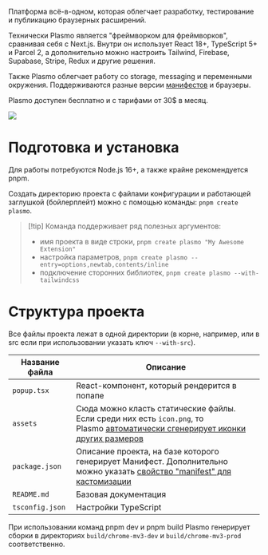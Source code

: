 Платформа всё-в-одном, которая облегчает разработку, тестирование и публикацию браузерных расширений.

Технически Plasmo является "фреймворком для фреймворков", сравнивая себя с Next.js.  Внутри он использует React 18+, TypeScript 5+ и Parcel 2, а дополнительно можно настроить Tailwind, Firebase, Supabase, Stripe, Redux и другие решения.

Также Plasmo облегчает работу со storage, messaging и переменными окружения. Поддерживаются разные версии [манифестов](Browser%20Extensions.md#Манифест) и браузеры.

Plasmo доступен бесплатно и с тарифами от 30$ в месяц.

![](https://www.plasmo.com/assets/plasmo-cli-demo.gif)

# Подготовка и установка

Для работы потребуются Node.js 16+, а также крайне рекомендуется pnpm.

Создать директорию проекта с файлами конфигурации и работающей заглушкой (бойлерплейт) можно с помощью команды: `pnpm create plasmo`.

> [!tip] Команда поддерживает ряд полезных аргументов:
> - имя проекта в виде строки, `pnpm create plasmo "My Awesome Extension"`
> - настройка параметров, `pnpm create plasmo --entry=options,newtab,contents/inline`
> - подключение сторонних библиотек, `pnpm create plasmo --with-tailwindcss`

# Структура проекта

Все файлы проекта лежат в одной директории (в корне, например, или в src если при использовании указать ключ `--with-src`).

|Название файла|Описание|
|---|---|
|`popup.tsx`|React-компонент, который рендерится в попапе|
|`assets`|Сюда можно класть статические файлы. Если среди них есть `icon.png`, то Plasmo [автоматически сгенерирует иконки других размеров](https://docs.plasmo.com/framework/icon)|
|`package.json`|Описание проекта, на базе которого генерирует Манифест. Дополнительно можно указать [свойство "manifest" для кастомизации](https://docs.plasmo.com/framework/customization/manifest)|
|`README.md`|Базовая документация|
|`tsconfig.json`|Настройки TypeScript|

При использовании команд pnpm dev и pnpm build Plasmo генерирует сборки в директориях `build/chrome-mv3-dev` и `build/chrome-mv3-prod` соответственно.

